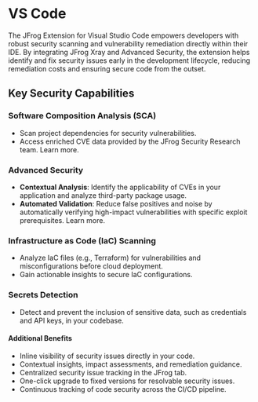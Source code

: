# VS Code

The JFrog Extension for Visual Studio Code empowers developers with robust security scanning and vulnerability remediation directly within their IDE. By integrating JFrog Xray and Advanced Security, the extension helps identify and fix security issues early in the development lifecycle, reducing remediation costs and ensuring secure code from the outset.

## Key Security Capabilities

### **Software Composition Analysis (SCA)**

* Scan project dependencies for security vulnerabilities.
* Access enriched CVE data provided by the JFrog Security Research team. Learn more.

### **Advanced Security**

* **Contextual Analysis**: Identify the applicability of CVEs in your application and analyze third-party package usage.
* **Automated Validation**: Reduce false positives and noise by automatically verifying high-impact vulnerabilities with specific exploit prerequisites. Learn more.

### **Infrastructure as Code (IaC) Scanning**

* Analyze IaC files (e.g., Terraform) for vulnerabilities and misconfigurations before cloud deployment.
* Gain actionable insights to secure IaC configurations.

### **Secrets Detection**

* Detect and prevent the inclusion of sensitive data, such as credentials and API keys, in your codebase.

#### Additional Benefits

* Inline visibility of security issues directly in your code.
* Contextual insights, impact assessments, and remediation guidance.
* Centralized security issue tracking in the JFrog tab.
* One-click upgrade to fixed versions for resolvable security issues.
* Continuous tracking of code security across the CI/CD pipeline.

